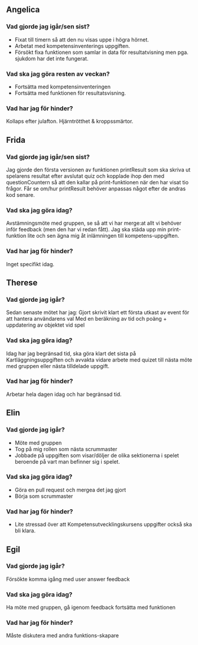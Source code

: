 ## Angelica
### Vad gjorde jag igår/sen sist?
- Fixat till timern så att den nu visas uppe i högra hörnet.
- Arbetat med kompetensinventerings uppgiften.
- Försökt fixa funktionen som samlar in data för resultatvisning men pga. sjukdom har det inte fungerat.
### Vad ska jag göra resten av veckan?
- Fortsätta med kompetensinventeringen
- Fortsätta med funktionen för resultatsvisning.
### Vad har jag för hinder?
Kollaps efter julafton. Hjärntrötthet & kroppssmärtor.

## Frida
### Vad gjorde jag igår/sen sist? 
Jag gjorde den första versionen av funktionen printResult som ska skriva ut spelarens resultat efter avslutat quiz och kopplade ihop den med questionCountern så att den kallar på print-funktionen när den har visat tio frågor. Får se om/hur printResult behöver anpassas något efter de andras kod senare. 
### Vad ska jag göra idag?
Avstämningsmöte med gruppen, se så att vi har merge:at allt vi behöver inför feedback (men den har vi redan fått). 
Jag ska städa upp min print-funktion lite och sen ägna mig åt inlämningen till kompetens-uppgiften.
### Vad har jag för hinder?
Inget specifikt idag.

## Therese
### Vad gjorde jag igår?
Sedan senaste mötet har jag:
Gjort skrivit klart ett första utkast av event för att hantera användarens val
Med en beräkning av tid och poäng + uppdatering av objektet vid spel
### Vad ska jag göra idag?
Idag har jag begränsad tid, ska göra klart det sista på Kartläggningsuppgiften och
avvakta vidare arbete med quizet till nästa möte med gruppen eller nästa tilldelade uppgift.
### Vad har jag för hinder?
Arbetar hela dagen idag och har begränsad tid.

## Elin
### Vad gjorde jag igår? 
- Möte med gruppen
- Tog på mig rollen som nästa scrummaster
- Jobbade på uppgiften som visar/döljer de olika sektionerna i spelet beroende på vart man befinner sig i spelet.
### Vad ska jag göra idag?
- Göra en pull request och mergea det jag gjort
- Börja som scrummaster
### Vad har jag för hinder?
- Lite stressad över att Kompetensutvecklingskursens uppgifter också ska bli klara.

## Egil
### Vad gjorde jag igår?
Försökte komma igång med user answer feedback
### Vad ska jag göra idag?
Ha möte med gruppen, gå igenom feedback fortsätta med funktionen
### Vad har jag för hinder?
Måste diskutera med andra funktions-skapare
